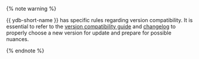 {% note warning %}

{{ ydb-short-name }} has specific rules regarding version compatibility. It is essential to refer to the [version compatibility guide](../../concepts/versioning.md) and [changelog](../../../changelog-server.md) to properly choose a new version for update and prepare for possible nuances.

{% endnote %}